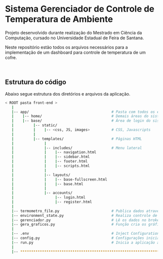 # Sistema Gerenciador de Controle de Temperatura de Ambiente

Projeto desenvolvido durante realização do Mestrado em Ciência da Computação, cursado no Universidade Estadual de Feira de Santana.

Neste repositório estão todos os arquivos necessários para a implementação de um dashboard para controle de temperatura de um cofre.

<br />

## Estrutura do código

Abaixo segue estrutura dos diretórios e arquivos da aplicação.


```bash
< ROOT pasta front-end >
   |
   |-- app/                                      # Pasta com todos os elementos gráficos da aplicação
   |    |-- home/                                # Demais áreas do sistema
   |    |-- base/                                # Área de login do sistema
   |         |-- static/
   |         |    |-- <css, JS, images>          # CSS, Javascripts 
   |         |
   |         |-- templates/                      # Páginas HTML
   |              |
   |              |-- includes/                  # Menu lateral
   |              |    |-- navigation.html       
   |              |    |-- sidebar.html          
   |              |    |-- footer.html           
   |              |    |-- scripts.html          
   |              |
   |              |-- layouts/                  
   |              |    |-- base-fullscreen.html  
   |              |    |-- base.html             
   |              |
   |              |-- accounts/                  
   |                   |-- login.html            
   |                   |-- register.html         
   |
   |-- termometro_file.py                        # Publica dados através do protocolo MQTT
   |-- environment_state.py                      # Realiza controle de temperatura
   |-- gerenciador.py                            # Lê os dados no broker MQTT
   |-- gera_graficos.py                          # Função cria os gráficos do sistema
   |
   |-- .env                                      # Inject Configuration via Environment
   |-- config.py                                 # Configurações inicias Flask
   |-- run.py                                    # Inicia a aplicação aplicação
   |
   |-- ************************************************************************
```

<br />

